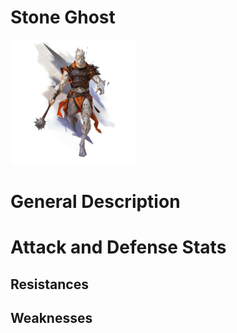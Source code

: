 # Stone Ghost

<img src="./images/stone_ghost.Avatar.webp"  alt="Giant Fly" width="200" />

# General Description

# Attack and Defense Stats

## Resistances

## Weaknesses
